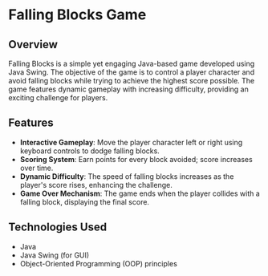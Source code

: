 # Falling Blocks Game

## Overview

Falling Blocks is a simple yet engaging Java-based game developed using Java Swing. The objective of the game is to control a player character and avoid falling blocks while trying to achieve the highest score possible. The game features dynamic gameplay with increasing difficulty, providing an exciting challenge for players.

## Features

- **Interactive Gameplay**: Move the player character left or right using keyboard controls to dodge falling blocks.
- **Scoring System**: Earn points for every block avoided; score increases over time.
- **Dynamic Difficulty**: The speed of falling blocks increases as the player's score rises, enhancing the challenge.
- **Game Over Mechanism**: The game ends when the player collides with a falling block, displaying the final score.

## Technologies Used

- Java
- Java Swing (for GUI)
- Object-Oriented Programming (OOP) principles


